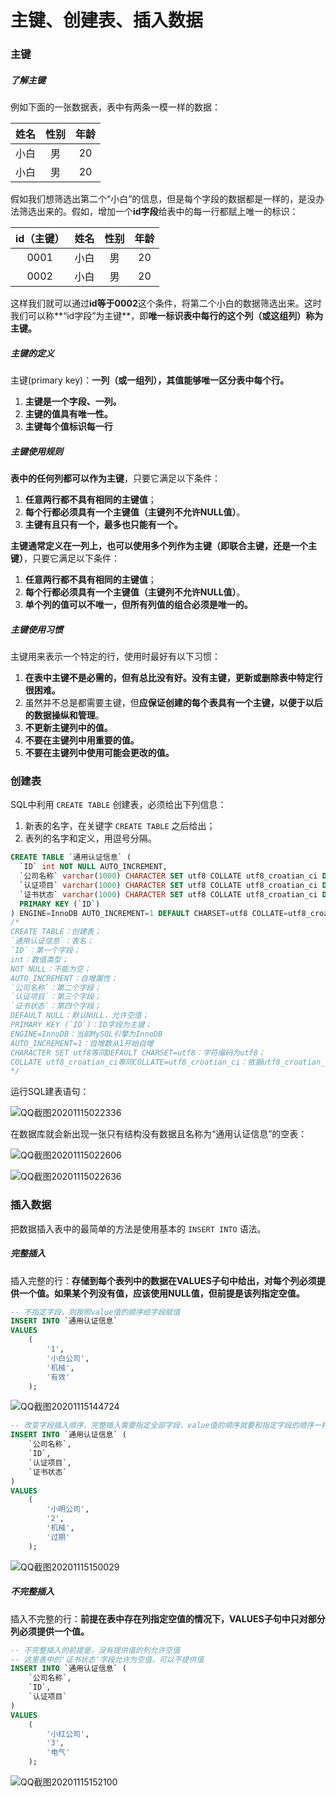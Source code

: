 # 主键、创建表、插入数据

### 主键

##### 了解主键

例如下面的一张数据表，表中有两条一模一样的数据：

| 姓名 | 性别 | 年龄 |
| :--: | :--: | :--: |
| 小白 |  男  |  20  |
| 小白 |  男  |  20  |

假如我们想筛选出第二个“小白”的信息，但是每个字段的数据都是一样的，是没办法筛选出来的。假如，增加一个**id字段**给表中的每一行都赋上唯一的标识：

| id（主键） | 姓名 | 性别 | 年龄 |
| :--------: | :--: | :--: | :--: |
|    0001    | 小白 |  男  |  20  |
|    0002    | 小白 |  男  |  20  |

这样我们就可以通过**id等于0002**这个条件，将第二个小白的数据筛选出来。这时我们可以称**“id字段”为主键**，即**唯一标识表中每行的这个列（或这组列）称为主键。**

##### 主键的定义

主键(primary key)：**一列（或一组列），其值能够唯一区分表中每个行。**

1. **主键是一个字段、一列。**
2. **主键的值具有唯一性。**
3. **主键每个值标识每一行**

##### 主键使用规则

**表中的任何列都可以作为主键**，只要它满足以下条件：

1. **任意两行都不具有相同的主键值**；
2. **每个行都必须具有一个主键值（主键列不允许NULL值）**。
3. **主键有且只有一个，最多也只能有一个。**

**主键通常定义在一列上，也可以使用多个列作为主键（即联合主键，还是一个主键）**，只要它满足以下条件：

1. **任意两行都不具有相同的主键值**；
2. **每个行都必须具有一个主键值（主键列不允许NULL值）**。
3. **单个列的值可以不唯一，但所有列值的组合必须是唯一的。**

##### 主键使用习惯

主键用来表示一个特定的行，使用时最好有以下习惯：

1. **在表中主键不是必需的，但有总比没有好。没有主键，更新或删除表中特定行很困难。**
2. 虽然并不总是都需要主键，但**应保证创建的每个表具有一个主键，以便于以后的数据操纵和管理**。
3. **不更新主键列中的值。**
4. **不要在主键列中用重要的值。**
5. **不要在主键列中使用可能会更改的值。**

### 创建表

SQL中利用 `CREATE TABLE` 创建表，必须给出下列信息：

1. 新表的名字，在关键字 `CREATE TABLE` 之后给出；
2. 表列的名字和定义，用逗号分隔。

```sql
CREATE TABLE `通用认证信息` (
  `ID` int NOT NULL AUTO_INCREMENT,
  `公司名称` varchar(1000) CHARACTER SET utf8 COLLATE utf8_croatian_ci DEFAULT NULL,
  `认证项目` varchar(1000) CHARACTER SET utf8 COLLATE utf8_croatian_ci DEFAULT NULL,
  `证书状态` varchar(1000) CHARACTER SET utf8 COLLATE utf8_croatian_ci DEFAULT NULL,
  PRIMARY KEY (`ID`)
) ENGINE=InnoDB AUTO_INCREMENT=1 DEFAULT CHARSET=utf8 COLLATE=utf8_croatian_ci;
/*
CREATE TABLE：创建表；
`通用认证信息`：表名；
`ID`：第一个字段；
int：数值类型；
NOT NULL：不能为空；
AUTO_INCREMENT：自增属性；
`公司名称`：第二个字段；
`认证项目`：第三个字段；
`证书状态`：第四个字段；
DEFAULT NULL：默认NULL，允许空值；
PRIMARY KEY (`ID`)：ID字段为主键；
ENGINE=InnoDB：当前MySQL引擎为InnoDB
AUTO_INCREMENT=1：自增数从1开始自增
CHARACTER SET utf8等同DEFAULT CHARSET=utf8：字符编码为utf8；
COLLATE utf8_croatian_ci等同COLLATE=utf8_croatian_ci：依据utf8_croatian_ci进行排序和比较；
*/
```

运行SQL建表语句：

![QQ截图20201115022336](image/QQ截图20201115022336.png)

在数据库就会新出现一张只有结构没有数据且名称为“通用认证信息”的空表：

![QQ截图20201115022606](image/QQ截图20201115022606.png)

![QQ截图20201115022636](image/QQ截图20201115022636.png)

### 插入数据

把数据插入表中的最简单的方法是使用基本的 `INSERT INTO` 语法。

##### 完整插入

插入完整的行：**存储到每个表列中的数据在VALUES子句中给出，对每个列必须提供一个值。如果某个列没有值，应该使用NULL值，但前提是该列指定空值。**

```sql
-- 不指定字段，则按照value值的顺序给字段赋值
INSERT INTO `通用认证信息`
VALUES
	(
		'1',
		'小白公司',
		'机械',
		'有效'
	);
```

![QQ截图20201115144724](image/QQ截图20201115144724.png)

```sql
-- 改变字段插入顺序，完整插入需要指定全部字段，value值的顺序就要和指定字段的顺序一样
INSERT INTO `通用认证信息` (
	`公司名称`,
	`ID`,
	`认证项目`,
	`证书状态`
)
VALUES
	(
		'小明公司',
		'2',
		'机械',
		'过期'
	);
```

![QQ截图20201115150029](image/QQ截图20201115150029.png)

##### 不完整插入

插入不完整的行：**前提在表中存在列指定空值的情况下，VALUES子句中只对部分列必须提供一个值。**

```sql
-- 不完整插入的前提是，没有提供值的列允许空值
-- 这里表中的'证书状态'字段允许为空值，可以不提供值
INSERT INTO `通用认证信息` (
	`公司名称`,
	`ID`,
	`认证项目`
)
VALUES
	(
		'小红公司',
		'3',
		'电气'
	);
```

![QQ截图20201115152100](image/QQ截图20201115152100.png)
